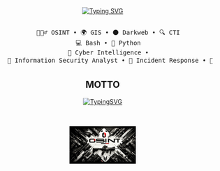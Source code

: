 <div align="center">
<a href="https://git.io/typing-svg"><img src="https://readme-typing-svg.demolab.com?font=Fira+Code&weight=800&size=16&pause=1000&color=F70202&background=47FBFF00&vCenter=true&multiline=true&width=441&height=62&lines=I'm+Emre%2C+an+Intelligence+Analyst+and+Red+Teamer." alt="Typing SVG" /></a>
<br><br>
<pre>
    🕵🏻‍♂️ OSINT • 🌍 GIS • 🌑 Darkweb • 🔍 CTI 
    💻 Bash • 🐍 Python 
    🧠 Cyber Intelligence • 
    🔐 Information Security Analyst • 🚨 Incident Response • 🥷 Red Team • 🛡️ Penetration Test •  
</pre>
    
## MOTTO
<a href="https://git.io/typing-svg"><img src="https://readme-typing-svg.demolab.com?font=Fira+Code&weight=100&size=14&pause=1000&color=F71600&background=47FBFF00&vCenter=true&width=441&height=62&lines=%22Searching+for+vulnerabilities+in+machines+is+foolish.+Look+for+vulnerabilities+in+the+deep+desires+of+humans.%22" alt="TypingSVG" /></a>

<br><br>
<img src="dadsa.jpeg" alt="sherlock holmes cartoon with a magnifying glass" width="30%" height="30%"/>
<br><br><br>

<br><br>
